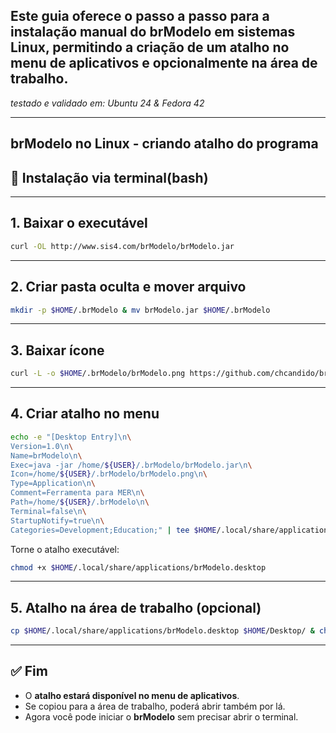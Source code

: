 ## Este guia oferece o passo a passo para a instalação manual do brModelo em sistemas Linux, permitindo a criação de um atalho no menu de aplicativos e opcionalmente na área de trabalho. 
*testado e validado em: Ubuntu 24 & Fedora 42*

---
brModelo no Linux - criando atalho do programa 
---

## 🔧 Instalação via terminal(bash)

------------------------------------------------------------------------

## 1. Baixar o executável

``` bash
curl -OL http://www.sis4.com/brModelo/brModelo.jar
```

------------------------------------------------------------------------

## 2. Criar pasta oculta e mover arquivo

``` bash
mkdir -p $HOME/.brModelo & mv brModelo.jar $HOME/.brModelo
```

------------------------------------------------------------------------

## 3. Baixar ícone

``` bash
curl -L -o $HOME/.brModelo/brModelo.png https://github.com/chcandido/brModelo/raw/master/src/imagens/logico.png
```

------------------------------------------------------------------------

## 4. Criar atalho no menu

``` bash
echo -e "[Desktop Entry]\n\
Version=1.0\n\
Name=brModelo\n\
Exec=java -jar /home/${USER}/.brModelo/brModelo.jar\n\
Icon=/home/${USER}/.brModelo/brModelo.png\n\
Type=Application\n\
Comment=Ferramenta para MER\n\
Path=/home/${USER}/.brModelo\n\
Terminal=false\n\
StartupNotify=true\n\
Categories=Development;Education;" | tee $HOME/.local/share/applications/brModelo.desktop
```

Torne o atalho executável:

``` bash
chmod +x $HOME/.local/share/applications/brModelo.desktop
```

------------------------------------------------------------------------

## 5. Atalho na área de trabalho (opcional)

``` bash
cp $HOME/.local/share/applications/brModelo.desktop $HOME/Desktop/ & chmod +x $HOME/Desktop/brModelo.desktop
```

------------------------------------------------------------------------

## ✅ Fim

-   O **atalho estará disponível no menu de aplicativos**.
-   Se copiou para a área de trabalho, poderá abrir também por lá.
-   Agora você pode iniciar o **brModelo** sem precisar abrir o
    terminal.
